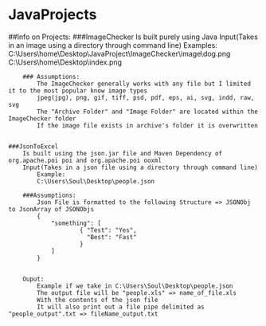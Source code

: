 # JavaProjects
##Info on Projects:
	###ImageChecker
		Is built purely using Java
		Input(Takes in an image using a directory through command line)
			Examples: 
				C:\Users\home\Desktop\JavaProject\ImageChecker\image\dog.png
				C:\Users\home\Desktop\index.png


		### Assumptions:
			The ImageChecker generally works with any file but I limited it to the most popular know image types
			jpeg(jpg), png, gif, tiff, psd, pdf, eps, ai, svg, indd, raw, svg
			The "Archive Folder" and "Image Folder" are located within the ImageChecker folder
			If the image file exists in archive's folder it is overwritten
			

	###JsonToExcel
		Is built using the json.jar file and Maven Dependency of org.apache.poi poi and org.apache.poi ooxml
		Input(Takes in a json file using a directory through command line)
			Example: 
			C:\Users\Soul\Desktop\people.json
		
		###Assumptions:
			Json File is formatted to the following Structure => JSONObj to JsonArray of JSONObjs
			{
				"something": [	
						{ "Test": "Yes",
						  "Best": "Fast"
						}
				]
			}
			
			
		Ouput:
			Example if we take in C:\Users\Soul\Desktop\people.json
			The output file will be "people.xls" => name_of_file.xls
			With the contents of the json file
			It will also print out a file pipe delimited as "people_output".txt => fileName_output.txt
			
				
